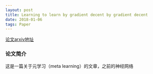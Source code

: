 ```yaml
---
layout: post
title: Learning to learn by gradient decent by gradient decent
date: 2018-01-06
tags: Paper
---
```


[论文arxiv地址](https://arxiv.org/abs/1606.04474)

### 论文简介

这是一篇关于元学习（meta learning）的文章，之前的神经网络
